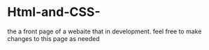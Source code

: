 # Html-and-CSS-
the a front page of a webaite that in development. feel free to make changes  to  this page as needed
